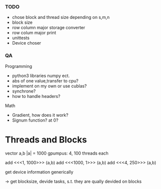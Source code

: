 ### TODO
- chose block and thread size depending on s,m,n
- block size
- row column major storage converter
- row colum major print
- unittests
- Device choser

### QA
Programming
- python3 libraries numpy ect.
- abs of one value,transfer to cpu?
- implement on my own or use cublas?
- synchrone?
- how to handle headers?

Math
- Gradient, how does it work?
- Signum function? at 0?


# Threads and Blocks
vector a,b |a| = 1000
gpumpus: 4, 100 threads each

add <<<1, 1000>>> (a,b)
add <<<1000, 1>>> (a,b)
add <<<4, 250>>> (a,b)

get device information generically


-> get blocksize, devide tasks, s.t. they are qually devided on blocks